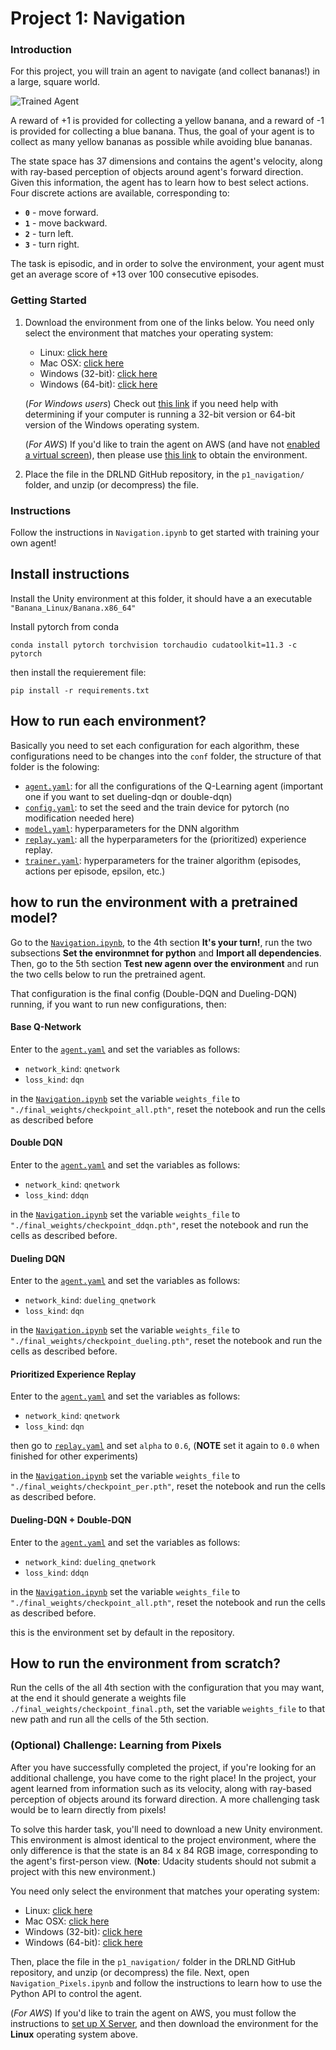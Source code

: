 [//]: # (Image References)

[image1]: https://user-images.githubusercontent.com/10624937/42135619-d90f2f28-7d12-11e8-8823-82b970a54d7e.gif "Trained Agent"

# Project 1: Navigation

### Introduction

For this project, you will train an agent to navigate (and collect bananas!) in a large, square world.  

![Trained Agent][image1]

A reward of +1 is provided for collecting a yellow banana, and a reward of -1 is provided for collecting a blue banana.  Thus, the goal of your agent is to collect as many yellow bananas as possible while avoiding blue bananas.  

The state space has 37 dimensions and contains the agent's velocity, along with ray-based perception of objects around agent's forward direction.  Given this information, the agent has to learn how to best select actions.  Four discrete actions are available, corresponding to:
- **`0`** - move forward.
- **`1`** - move backward.
- **`2`** - turn left.
- **`3`** - turn right.

The task is episodic, and in order to solve the environment, your agent must get an average score of +13 over 100 consecutive episodes.

### Getting Started

1. Download the environment from one of the links below.  You need only select the environment that matches your operating system:
    - Linux: [click here](https://s3-us-west-1.amazonaws.com/udacity-drlnd/P1/Banana/Banana_Linux.zip)
    - Mac OSX: [click here](https://s3-us-west-1.amazonaws.com/udacity-drlnd/P1/Banana/Banana.app.zip)
    - Windows (32-bit): [click here](https://s3-us-west-1.amazonaws.com/udacity-drlnd/P1/Banana/Banana_Windows_x86.zip)
    - Windows (64-bit): [click here](https://s3-us-west-1.amazonaws.com/udacity-drlnd/P1/Banana/Banana_Windows_x86_64.zip)
    
    (_For Windows users_) Check out [this link](https://support.microsoft.com/en-us/help/827218/how-to-determine-whether-a-computer-is-running-a-32-bit-version-or-64) if you need help with determining if your computer is running a 32-bit version or 64-bit version of the Windows operating system.

    (_For AWS_) If you'd like to train the agent on AWS (and have not [enabled a virtual screen](https://github.com/Unity-Technologies/ml-agents/blob/master/docs/Training-on-Amazon-Web-Service.md)), then please use [this link](https://s3-us-west-1.amazonaws.com/udacity-drlnd/P1/Banana/Banana_Linux_NoVis.zip) to obtain the environment.

2. Place the file in the DRLND GitHub repository, in the `p1_navigation/` folder, and unzip (or decompress) the file. 

### Instructions

Follow the instructions in `Navigation.ipynb` to get started with training your own agent!  

## Install instructions 

Install the Unity environment at this folder, it should have a an executable `"Banana_Linux/Banana.x86_64"`

Install pytorch from conda

`conda install pytorch torchvision torchaudio cudatoolkit=11.3 -c pytorch`

then install the requierement file:

`pip install -r requirements.txt`

## How to run each environment?

Basically you need to set each configuration for each algorithm, these configurations need to be changes into the `conf` folder,
the structure of that folder is the folowing:

* [`agent.yaml`](./conf/agent.yaml): for all the configurations of the Q-Learning agent (important one if you want to set dueling-dqn or double-dqn)
* [`config.yaml`](./conf/config.yaml): to set the seed and the train device for pytorch (no modification needed here)
* [`model.yaml`](./conf/model.yaml): hyperparameters for the DNN algorithm
* [`replay.yaml`](./conf/replay.yaml): all the hyperparameters for the (prioritized) experience replay.
* [`trainer.yaml`](./conf/trainer.yaml): hyperparameters for the trainer algorithm (episodes, actions per episode, epsilon, etc.)

## how to run the environment with a pretrained model?

Go to the [`Navigation.ipynb`](./Navigation.ipynb), to the 4th section **It's your turn!**, run the two subsections **Set the environmnet for python** and **Import all dependencies**. Then, go to the 
5th section **Test new agenn over the environment** and run the two cells below to run the pretrained agent.

That configuration is the final config (Double-DQN and Dueling-DQN) running, if you want to run new configurations, then:

#### **Base Q-Network**

Enter to the [`agent.yaml`](./conf/agent.yaml) and set the variables as follows:

* `network_kind`: `qnetwork`
* `loss_kind`: `dqn`

in the [`Navigation.ipynb`](./Navigation.ipynb) set the variable `weights_file` to `"./final_weights/checkpoint_all.pth"`, reset the notebook and run the cells as described before

#### **Double DQN**

Enter to the [`agent.yaml`](./conf/agent.yaml) and set the variables as follows:

* `network_kind`: `qnetwork`
* `loss_kind`: `ddqn`

in the [`Navigation.ipynb`](./Navigation.ipynb) set the variable `weights_file` to `"./final_weights/checkpoint_ddqn.pth"`, reset the notebook and run the cells as described before.

#### **Dueling DQN**

Enter to the [`agent.yaml`](./conf/agent.yaml) and set the variables as follows:

* `network_kind`: `dueling_qnetwork`
* `loss_kind`: `dqn`

in the [`Navigation.ipynb`](./Navigation.ipynb) set the variable `weights_file` to `"./final_weights/checkpoint_dueling.pth"`, reset the notebook and run the cells as described before.

#### **Prioritized Experience Replay**

Enter to the [`agent.yaml`](./conf/agent.yaml) and set the variables as follows:

* `network_kind`: `qnetwork`
* `loss_kind`: `dqn`

then go to [`replay.yaml`](./conf/replay.yaml) and set `alpha` to `0.6`, (**NOTE** set it again to `0.0` when finished for other experiments)

in the [`Navigation.ipynb`](./Navigation.ipynb) set the variable `weights_file` to `"./final_weights/checkpoint_per.pth"`, reset the notebook and run the cells as described before.

#### **Dueling-DQN + Double-DQN**

Enter to the [`agent.yaml`](./conf/agent.yaml) and set the variables as follows:

* `network_kind`: `dueling_qnetwork`
* `loss_kind`: `ddqn`

in the [`Navigation.ipynb`](./Navigation.ipynb) set the variable `weights_file` to `"./final_weights/checkpoint_all.pth"`, reset the notebook and run the cells as described before.

this is the environment set by default in the repository.

## How to run the environment from scratch? 

Run the cells of the all 4th section with the configuration that you may want, at the end it should generate a weights file `./final_weights/checkpoint_final.pth`,
set the variable `weights_file` to that new path and run all the cells of the 5th section.

### (Optional) Challenge: Learning from Pixels

After you have successfully completed the project, if you're looking for an additional challenge, you have come to the right place!  In the project, your agent learned from information such as its velocity, along with ray-based perception of objects around its forward direction.  A more challenging task would be to learn directly from pixels!

To solve this harder task, you'll need to download a new Unity environment.  This environment is almost identical to the project environment, where the only difference is that the state is an 84 x 84 RGB image, corresponding to the agent's first-person view.  (**Note**: Udacity students should not submit a project with this new environment.)

You need only select the environment that matches your operating system:
- Linux: [click here](https://s3-us-west-1.amazonaws.com/udacity-drlnd/P1/Banana/VisualBanana_Linux.zip)
- Mac OSX: [click here](https://s3-us-west-1.amazonaws.com/udacity-drlnd/P1/Banana/VisualBanana.app.zip)
- Windows (32-bit): [click here](https://s3-us-west-1.amazonaws.com/udacity-drlnd/P1/Banana/VisualBanana_Windows_x86.zip)
- Windows (64-bit): [click here](https://s3-us-west-1.amazonaws.com/udacity-drlnd/P1/Banana/VisualBanana_Windows_x86_64.zip)

Then, place the file in the `p1_navigation/` folder in the DRLND GitHub repository, and unzip (or decompress) the file.  Next, open `Navigation_Pixels.ipynb` and follow the instructions to learn how to use the Python API to control the agent.

(_For AWS_) If you'd like to train the agent on AWS, you must follow the instructions to [set up X Server](https://github.com/Unity-Technologies/ml-agents/blob/master/docs/Training-on-Amazon-Web-Service.md), and then download the environment for the **Linux** operating system above.
